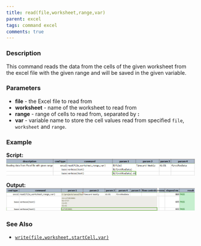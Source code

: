 ```yaml
---
title: read(file,worksheet,range,var)
parent: excel
tags: command excel
comments: true
---
```



### Description
This command reads the data from the cells of the given worksheet from the excel file with the given range 
and will be saved in the given variable.


### Parameters
- **file** - the Excel file to read from
- **worksheet** \- name of the worksheet to read from
- **range** \- range of cells to read from, separated by **:**
- **var** \- variable name to store the cell values read from specified `file`, `worksheet` and `range`.


### Example
**Script:**<br/>
![script](image/read_01.png)

**Output:**<br/>
![output](image/read_02.png)


### See Also
- [`write(file,worksheet,startCell,var)`](write(file,worksheet,startCell,data))